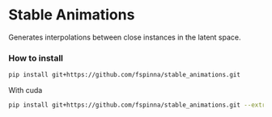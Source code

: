 # Stable Animations
Generates interpolations between close instances in the latent space.

### How to install
```bash
pip install git+https://github.com/fspinna/stable_animations.git
```
With cuda
```bash
pip install git+https://github.com/fspinna/stable_animations.git --extra-index-url https://download.pytorch.org/whl/cu116
```

